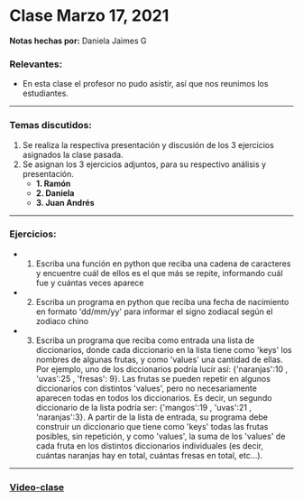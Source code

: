 # Clase Marzo 17, 2021
**Notas hechas por:** Daniela Jaimes G

### Relevantes:
* En esta clase el profesor no pudo asistir, así que nos reunimos los estudiantes.

***

### Temas discutidos:

1. Se realiza la respectiva presentación y discusión de los 3 ejercicios asignados la clase pasada.
2. Se asignan los 3 ejercicios adjuntos, para su respectivo análisis y presentación.
	- **1. Ramón** 
	- **2. Daniela** 
	- **3. Juan Andrés** 

*** 
### Ejercicios:
- 1.  Escriba una función en python que reciba una cadena de caracteres y encuentre cuál de ellos es el que más se repite, informando cuál fue y cuántas veces aparece


- 2.  Escriba un programa en python que reciba una fecha de nacimiento en formato 'dd/mm/yy' para informar el signo zodiacal según el zodiaco chino


- 3.  Escriba un programa que reciba como entrada una lista de diccionarios, donde cada diccionario en la lista tiene como 'keys' los nombres de algunas frutas, y como 'values' una cantidad de ellas. Por ejemplo, uno de los diccionarios podría lucir así: {'naranjas':10 , 'uvas':25 , 'fresas': 9}. Las frutas se pueden repetir en algunos diccionarios con distintos 'values', pero no necesariamente aparecen todas en todos los diccionarios. Es decir, un segundo diccionario de la lista podría ser: {'mangos':19 , 'uvas':21 , 'naranjas':3}. A partir de la lista de entrada, su programa debe construir un diccionario que tiene como 'keys' todas las frutas posibles, sin repetición, y como 'values', la suma de los 'values' de cada fruta en los distintos diccionarios individuales (es decir, cuántas naranjas hay en total, cuántas fresas en total, etc...).

***

### [Video-clase](https://drive.google.com/drive/u/0/folders/1SHY402U55NjJJnBnV-OhAQiUrzduhCQg)

